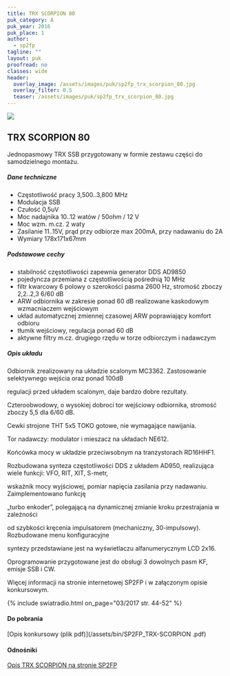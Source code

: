 ```yaml
---
title: TRX SCORPION 80
puk_category: A
puk_year: 2016
puk_place: 1
author: 
  - sp2fp
tagline: ""
layout: puk
proofread: no
classes: wide
header:
  overlay_image: /assets/images/puk/sp2fp_trx_scorpion_80.jpg
  overlay_filter: 0.5
  teaser: /assets/images/puk/sp2fp_trx_scorpion_80.jpg
---
```






 



![](assets/data/img/projects/2016-1-0.jpg) 



TRX SCORPION 80
---------------





 Jednopasmowy TRX SSB przygotowany w formie zestawu części do samodzielnego montażu.




##### Dane techniczne




* Częstotliwość pracy 3,500..3,800 MHz
* Modulacja SSB
* Czułość 0,5uV
* Moc nadajnika 10..12 watów / 50ohm / 12 V
* Moc wzm. m.cz. 2 waty
* Zasilanie 11..15V, prąd przy odbiorze max 200mA, przy nadawaniu do 2A
* Wymiary 178x171x67mm




##### Podstawowe cechy




* stabilność częstotliwości zapewnia generator DDS AD9850
* pojedyncza przemiana z częstotliwością pośrednią 10 MHz
* filtr kwarcowy 6 polowy o szerokości pasma 2600 Hz, stromość zboczy 2,2..2,3 6/60 dB
* ARW odbiornika w zakresie ponad 60 dB realizowane kaskodowym wzmacniaczem wejściowym
* układ automatycznej zmiennej czasowej ARW poprawiający komfort odbioru
* tłumik wejściowy, regulacja ponad 60 dB
* aktywne filtry m.cz. drugiego rzędu w torze odbiorczym i nadawczym




##### Opis układu




 Odbiornik zrealizowany na układzie scalonym MC3362. Zastosowanie selektywnego wejścia oraz ponad 100dB

 regulacji przed układem scalonym, daje bardzo dobre rezultaty.

 Czteroobwodowy, o wysokiej dobroci tor wejściowy odbiornika, stromość zboczy 5,5 dla 6/60 dB.

 Cewki strojone THT 5x5 TOKO gotowe, nie wymagające nawijania.






 Tor nadawczy: modulator i mieszacz na układach NE612.

 Końcówka mocy w układzie przeciwsobnym na tranzystorach RD16HHF1.






 Rozbudowana synteza częstotliwości DDS z układem AD950, realizująca wiele funkcji: VFO, RIT, XIT, S-metr,

 wskaźnik mocy wyjściowej, pomiar napięcia zasilania przy nadawaniu. Zaimplementowano funkcję

 „turbo enkoder”, polegającą na dynamicznej zmianie kroku przestrajania w zależności

 od szybkości kręcenia impulsatorem (mechaniczny, 30-impulsowy). Rozbudowane menu konfiguracyjne

 syntezy przedstawiane jest na wyświetlaczu alfanumerycznym LCD 2x16.

 Oprogramowanie przygotowane jest do obsługi 3 dowolnych pasm KF, emisje SSB i CW.












Więcej informacji na stronie internetowej SP2FP i w załączonym opisie konkursowym.


{% include swiatradio.html on_page="03/2017 str. 44-52" %}


#### Do pobrania

[Opis konkursowy (plik pdf)](/assets/bin/SP2FP_TRX-SCORPION .pdf)




#### Odnośniki

[Opis TRX SCORPION na stronie SP2FP](http://sp2fp.profimot.pl/scorpionCW/SCORPION80CW_SSB.html)

 





 





 


